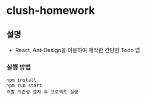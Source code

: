 # clush-homework

## 설명
- React, Ant-Design을 이용하여 제작한 간단한 Todo 앱

### 실행 방법
```
npm install
npm run start
개발 의존성 설치 후 프로젝트 실행
```

